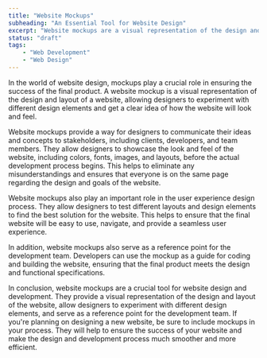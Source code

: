 ```yaml
---
title: "Website Mockups"
subheading: "An Essential Tool for Website Design"
excerpt: "Website mockups are a visual representation of the design and layout of a website and play a crucial role in the success of the final product. They allow designers to experiment with different design elements, communicate their ideas to stakeholders, and serve as a reference point for the development team. Including mockups in the design process helps to ensure the website is user-friendly and meets the design and functional specifications."
status: "draft"
tags:
    - "Web Development"
    - "Web Design"
---
```


In the world of website design, mockups play a crucial role in ensuring the success of the final product. A website mockup is a visual representation of the design and layout of a website, allowing designers to experiment with different design elements and get a clear idea of how the website will look and feel.

Website mockups provide a way for designers to communicate their ideas and concepts to stakeholders, including clients, developers, and team members. They allow designers to showcase the look and feel of the website, including colors, fonts, images, and layouts, before the actual development process begins. This helps to eliminate any misunderstandings and ensures that everyone is on the same page regarding the design and goals of the website.

Website mockups also play an important role in the user experience design process. They allow designers to test different layouts and design elements to find the best solution for the website. This helps to ensure that the final website will be easy to use, navigate, and provide a seamless user experience.

In addition, website mockups also serve as a reference point for the development team. Developers can use the mockup as a guide for coding and building the website, ensuring that the final product meets the design and functional specifications.

In conclusion, website mockups are a crucial tool for website design and development. They provide a visual representation of the design and layout of the website, allow designers to experiment with different design elements, and serve as a reference point for the development team. If you're planning on designing a new website, be sure to include mockups in your process. They will help to ensure the success of your website and make the design and development process much smoother and more efficient.

